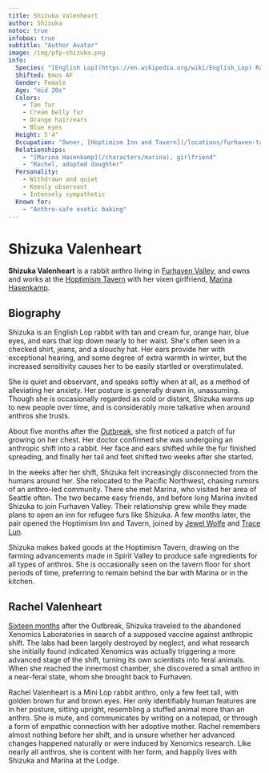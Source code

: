 ```yaml
---
title: Shizuka Valenheart
author: Shizuka
notoc: true
infobox: true
subtitle: "Author Avatar"
image: /img/pfp-shizuka.png
info:
  Species: "[English Lop](https://en.wikipedia.org/wiki/English_Lop) Rabbit"
  Shifted: 6mos AF
  Gender: Female
  Age: "mid 20s"
  Colors:
    - Tan fur
    - Cream belly fur
    - Orange hair/ears
    - Blue eyes
  Height: 5'4"
  Occupation: "Owner, [Hoptimism Inn and Tavern](/locations/furhaven-tavern)"
  Relationships:
    - "[Marina Hasenkamp](/characters/marina), girlfriend"
    - "Rachel, adopted daughter"
  Personality:
    - Withdrawn and quiet
    - Keenly observant
    - Intensely sympathetic
  Known for:
    - "Anthro-safe exotic baking"
---
```


# Shizuka Valenheart

**Shizuka Valenheart** is a rabbit anthro living in [Furhaven
Valley](/locations/furhaven), and owns and works at the [Hoptimism
Tavern](/locations/furhaven-tavern) with her vixen girlfriend, [Marina
Hasenkamp](/characters/marina).

<!--toc-->

## Biography

Shizuka is an English Lop rabbit with tan and cream fur, orange hair, blue eyes,
and ears that lop down nearly to her waist. She's often seen in a checked shirt,
jeans, and a slouchy hat. Her ears provide her with exceptional hearing, and
some degree of extra warmth in winter, but the increased sensitivity causes her
to be easily startled or overstimulated.

She is quiet and observant, and speaks softly when at all, as a method of
alleviating her anxiety. Her posture is generally drawn in, unassuming. Though
she is occasionally regarded as cold or distant, Shizuka warms up to new people
over time, and is considerably more talkative when around anthros she trusts.

About five months after the [Outbreak](/events/outbreak), she first noticed a
patch of fur growing on her chest. Her doctor confirmed she was undergoing an
anthropic shift into a rabbit. Her face and ears shifted while the fur finished
spreading, and finally her tail and feet shifted two weeks after she started.

In the weeks after her shift, Shizuka felt increasingly disconnected from the
humans around her. She relocated to the Pacific Northwest, chasing rumors of an
anthro-led community. There she met Marina, who visited her area of Seattle
often. The two became easy friends, and before long Marina invited Shizuka to
join Furhaven Valley. Their relationship grew while they made plans to open an
inn for refugee furs like Shizuka. A few months later, the pair opened the
Hoptimism Inn and Tavern, joined by [Jewel Wolfe](/characters/jewel) and [Trace
Lun](/characters/trace).

Shizuka makes baked goods at the Hoptimism Tavern, drawing on the farming
advancements made in Spirit Valley to produce safe ingredients for all types of
anthros. She is occasionally seen on the tavern floor for short periods of time,
preferring to remain behind the bar with Marina or in the kitchen.
 

## Rachel Valenheart

[Sixteen months](https://shizuka.hokora.page/articles/2019-02/descent) after the
Outbreak, Shizuka traveled to the abandoned Xenomics Laboratories in search of a
supposed vaccine against anthropic shift. The labs had been largely destroyed by
neglect, and what research she initially found indicated Xenomics was actually
triggering a more advanced stage of the shift, turning its own scientists into
feral animals. When she reached the innermost chamber, she discovered a small
anthro in a near-feral state, whom she brought back to Furhaven.

Rachel Valenheart is a Mini Lop rabbit anthro, only a few feet tall, with
golden brown fur and brown eyes. Her only identifiably human features are in her
posture, sitting upright, resembling a stuffed animal more than an anthro. She
is mute, and communicates by writing on a notepad, or through a form of empathic
connection with her adoptive mother. Rachel remembers almost nothing before her
shift, and is unsure whether her advanced changes happened naturally or were
induced by Xenomics research. Like nearly all anthros, she is content with her
form, and happily lives with Shizuka and Marina at the Lodge.
